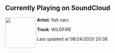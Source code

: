 ## Currently Playing on SoundCloud

[<img align="left" width="100" src="https://i1.sndcdn.com/artworks-000676475836-6n81l8-t50x50.jpg">](https://soundcloud.com/fish_narc/wildfire)

**Artist**: fish narc 

**Track**: WiLDFiRE

Last updated at 08/24/2020 20:38
